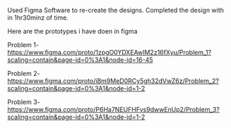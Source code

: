 Used Figma Software to re-create the designs. Completed the design with in 1hr30minz of time.

Here are the prototypes i have doen in figma

Problem 1- https://www.figma.com/proto/1zpgO0YDXEAwIM2z16fXyu/Problem_1?scaling=contain&page-id=0%3A1&node-id=16-45

Problem 2- https://www.figma.com/proto/iBm9MeD0RCy5gh32dVwZ6z/Problem_2?scaling=contain&page-id=0%3A1&node-id=1-2

Problem 3- https://www.figma.com/proto/P6Ha7NEUFHFvs9dwwEnUp2/Problem_3?scaling=contain&page-id=0%3A1&node-id=1-2
